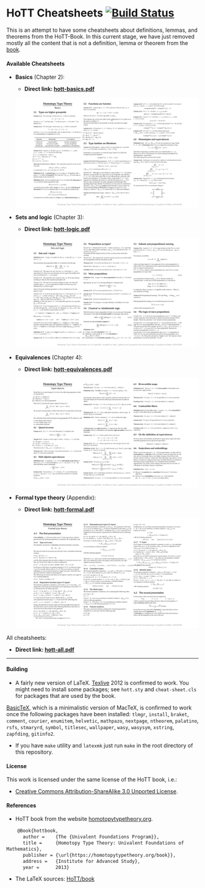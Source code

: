 # HoTT Cheatsheets [![Build Status](https://travis-ci.org/jonaprieto/hott-cheatsheets.svg?branch=master)](https://travis-ci.org/jonaprieto/hott-cheatsheets)

This is an attempt to have some cheatsheets about
definitions, lemmas, and theorems from the HoTT-Book. In this current stage, we have just removed mostly all the content that is not a definition, lemma or theorem from the [book](https://github.com/HoTT/book).

#### Available Cheatsheets

- **Basics** (Chapter 2):
  - **Direct link: [hott-basics.pdf](https://github.com/jonaprieto/hott-cheatsheets/releases/download/v0.1.4/hott-basics.pdf)**

  ![](assets/hott-basics.png)

- **Sets and logic** (Chapter 3):
  - **Direct link: [hott-logic.pdf](https://github.com/jonaprieto/hott-cheatsheets/releases/download/v0.1.4/hott-logic.pdf)**

  ![](assets/hott-logic.png)

- **Equivalences** (Chapter 4):
  - **Direct link: [hott-equivalences.pdf](https://github.com/jonaprieto/hott-cheatsheets/releases/download/v0.1.4/hott-equivalences.pdf)**

  ![](assets/hott-equivalences.png)

- **Formal type theory** (Appendix):
  - **Direct link: [hott-formal.pdf](https://github.com/jonaprieto/hott-cheatsheets/releases/download/v0.1.4/hott-formal.pdf)**

  ![](assets/hott-formal.png)

All cheatsheets:

  - **Direct link: [hott-all.pdf](https://github.com/jonaprieto/hott-cheatsheets/releases/download/v0.1.4/hott-all.pdf)**

-----------------------------------------------------------------------------

#### Building

- A fairly new version of LaTeX.
[Texlive](http://www.tug.org/texlive/) 2012 is confirmed to work. You might need
to install some packages; see `hott.sty` and `cheat-sheet.cls` for packages that are used by the book.

[BasicTeX](http://www.tug.org/mactex/morepackages.html), which is a minimalistic
version of MacTeX, is confirmed to work once the following packages have been
installed: `tlmgr`, `install`, `braket`, `comment`, `courier`, `enumitem`,
`helvetic`, `mathpazo`, `nextpage`, `ntheorem`, `palatino`, `rsfs`, `stmaryrd`,
`symbol`, `titlesec`, `wallpaper`, `wasy`, `wasysym`, `xstring`, `zapfding`, `gitinfo2`.


- If you have `make` utility and `latexmk` just
run `make` in the root directory of this repository.


#### License

This work is licensed under the same license of the HoTT book, i.e.:

- [Creative Commons Attribution-ShareAlike 3.0 Unported License](http://creativecommons.org/licenses/by-sa/3.0/).

#### References

* HoTT book from the website [homotopytypetheory.org](https://homotopytypetheory.org/book/).

```
    @Book{hottbook,
      author =    {The {Univalent Foundations Program}},
      title =     {Homotopy Type Theory: Univalent Foundations of Mathematics},
      publisher = {\url{https://homotopytypetheory.org/book}},
      address =   {Institute for Advanced Study},
      year =      2013}
```

- The LaTeX sources: [HoTT/book](https://github.com/HoTT/book)
